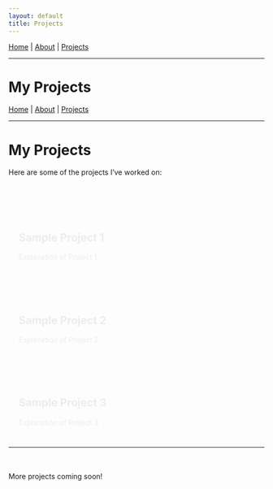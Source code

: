 ```yaml
---
layout: default
title: Projects
---
```


<!-- Navbar -->
[Home](./) | [About](./about) | [Projects](./projects)

---

# My Projects

<!-- Animation Styles -->
<style>
.project-container {
  display: flex;
  flex-direction: column;
  gap: 20px;
  margin-top: 30px;
}

.project-card {
  opacity: 0;
  transform: translateY(30px);
  animation: fadeSlideIn 0.8s ease forwards;
  background: #f8f8f8;
  padding: 20px;
  border-radius: 12px;
  box-shadow: 0 4px 8px rgba(0,0,0,0.1);
}

.project-card a {
  text-decoration: none;
  color: #007bff;
  font-weight: bold;
}

.project-card a:hover {
  text-decoration: underline;
}

@keyframes fadeSlideIn {
  to {
    opacity: 1;
    transform: translateY(0);
  }
}
</style>

[Home](./) | [About](./about) | [Projects](./projects)

---

# My Projects

Here are some of the projects I’ve worked on:

<!-- Project Cards -->
<div class="project-container">

<div class="project-card">
  <h2>Sample Project 1</h2>
  <p>Explanation of Project 1</p>
</div>

<div class="project-card">
  <h2>Sample Project 2</h2>
  <p>Explanation of Project 2</p>
</div>

<div class="project-card">
  <h2>Sample Project 3</h2>
  <p>Explanation of Project 3</p>
</div>

---

More projects coming soon!

